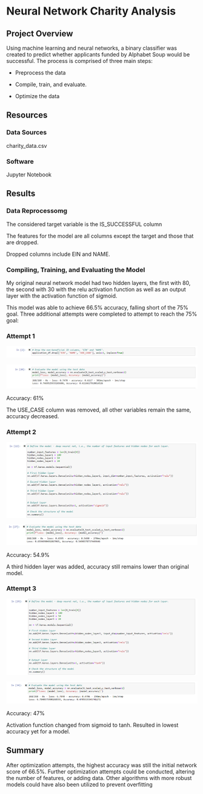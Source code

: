 # Neural Network Charity Analysis

## Project Overview

Using machine learning and neural networks, a binary classifier was created to predict whether applicants funded by Alphabet  Soup would be successful. The process is comprised of three main steps: 

* Preprocess the data

* Compile, train, and evaluate.

* Optimize the data

## Resources


### Data Sources 

charity_data.csv
	

### Software 

Jupyter Notebook

## Results

### Data Reprocessomg 

The considered target variable is the IS_SUCCESSFUL column 

The features for the model are all columns except the target and those that are dropped.

Dropped columns include EIN and  NAME.

### Compiling, Training, and  Evaluating the  Model

My original neural network model had two hidden layers, the first with 80, the second with 30  with the relu activation function as well as an output layer with the activation function of sigmoid.

This model was able to achieve 66.5% accuracy, falling short of the 75% goal.
Three additional  attempts were completed to attempt to reach the 75% goal:

### Attempt 1

![atp1.png](atp1.png)

![atp1accuracy.png](atp1accuracy.png)

Accuracy:  61%

The USE_CASE column was removed, all other variables remain the same, accuracy decreased.

### Attempt 2 

![atp2.png](atp2.png)

![atp2accuracy.png](atp2accuracy.png)


Accuracy:  54.9%

A third hidden layer was added, accuracy still remains lower than original model. 


### Attempt 3

![atp3.png](atp3.png)

![atp3accuracy.png](atp3accuracy.png)

Accuracy: 47% 

Activation function changed from sigmoid to tanh. Resulted in lowest accuracy yet for a model.


## Summary

After optimization attempts, the highest accuracy was still the initial network score of 66.5%. Further optimization attempts could be conducted, altering the number of features, or adding data.  Other algorithms with more robust models could have also been utilized to prevent overfitting
